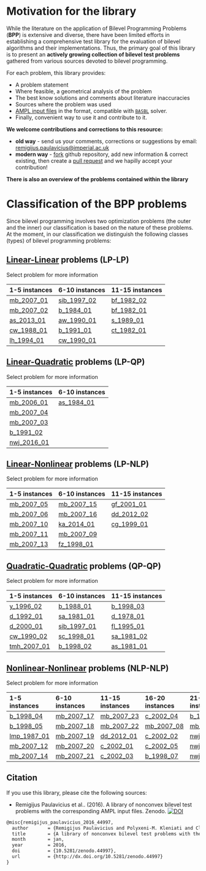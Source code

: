 # Motivation for the library

While the literature on the application of Bilevel Programming Problems (**BPP**) is extensive and diverse, there have been limited efforts in establishing a comprehensive test library for the evaluation of bilevel algorithms and their implementations. Thus, the primary goal of this library is to present an __actively growing collection of bilevel test problems__ gathered from various sources devoted to bilevel programming.

For each problem, this library provides:

 - A problem statement
 - Where feasible, a geometrical analysis of the problem
 - The best know solutions and comments about literature inaccuracies
 - Sources where the problem was used
 - [AMPL input files](https://github.com/basblsolver/test-problems) in the format, compatible with [`BASBL`](http://basblsolver.github.io/home/ "Bilevel Solver") solver.
 - Finally, convenient way to use it and contribute to it.

__We welcome contributions and corrections to this resource:__
 - **old way**    - send us your comments, corrections or suggestions by email: remigijus.paulavicius@imperial.ac.uk
 - **modern way** - [fork](https://help.github.com/articles/fork-a-repo/) github repository, add new information & correct existing, then create a [pull request](https://help.github.com/articles/creating-a-pull-request-from-a-fork/) and we hapilly accept your contribution!

__There is also an overview of the problems contained within the library__

# Classification of the BPP problems

Since bilevel programming involves two optimization problems (the outer and the inner) our classification is based on the nature of these problems. At the moment, in our classification we distinguish the following classes (types) of bilevel programming problems:

## [Linear-Linear](LP-LP-problems) problems (LP-LP)

Select problem for more information

| 1-5 instances                | 6-10 instances                     | 11-15 instances                |
| :--------------------------- | :--------------------------------- | :----------------------------- |
[mb_2007_01](LP-LP/mb_2007_01) | [sib_1997_02](LP-LP/sib_1997_02)   | [bf_1982_02](LP-LP/bf_1982_02) |
[mb_2007_02](LP-LP/mb_2007_02) | [b_1984_01](LP-LP/b_1984_01)       | [bf_1982_01](LP-LP/bf_1982_01) |
[as_2013_01](LP-LP/as_2013_01) | [aw_1990_01](LP-LP/aw_1990_01)     | [s_1989_01](LP-LP/s_1989_01)   |
[cw_1988_01](LP-LP/cw_1988_01) | [b_1991_01](LP-LP/b_1991_01)       | [ct_1982_01](LP-LP/ct_1982_01) |
[lh_1994_01](LP-LP/lh_1994_01) | [cw_1990_01](LP-LP/cw_1990_01)     |                                |

## [Linear-Quadratic](LP-QP-problems) problems (LP-QP)

Select problem for more information

| 1-5 instances                  | 6-10 instances                     |
| :---------------------------   | :--------------------------------- |
[mb_2006_01](LP-QP/mb_2006_01)   | [as_1984_01](LP-QP/as_1984_01)     |
[mb_2007_04](LP-QP/mb_2007_04)   |                                    |
[mb_2007_03](LP-QP/mb_2007_03)   |                                    |
[b_1991_02](LP-QP/b_1991_02)     |                                    |
[nwj_2016_01](LP-QP/nwj_2016_01) |                                    |

## [Linear-Nonlinear](LP-NLP-problems) problems (LP-NLP)

Select problem for more information

| 1-5 instances                 | 6-10 instances                     | 11-15 instances                  |
| :---------------------------- | :--------------------------------- | :------------------------------- |
[mb_2007_05](LP-NLP/mb_2007_05) | [mb_2007_15](LP-NLP/mb_2007_15)    | [gf_2001_01](LP-NLP/gf_2001_01)  |
[mb_2007_06](LP-NLP/mb_2007_06) | [mb_2007_16](LP-NLP/mb_2007_16)    | [dd_2012_02](LP-NLP/dd_2012_02)  |
[mb_2007_10](LP-NLP/mb_2007_10) | [ka_2014_01](LP-NLP/ka_2014_01)    | [cg_1999_01](LP-NLP/cg_1999_01)  |
[mb_2007_11](LP-NLP/mb_2007_11) | [mb_2007_09](LP-NLP/mb_2007_09)    |                                  |
[mb_2007_13](LP-NLP/mb_2007_13) | [fz_1998_01](LP-NLP/fz_1998_01)    |                                  |

## [Quadratic-Quadratic](QP-QP-problems) problems (QP-QP)

Select problem for more information

| 1-5 instances                  | 6-10 instances                     | 11-15 instances                |
| :----------------------------- | :--------------------------------- | :----------------------------- |
[y_1996_02](QP-QP/y_1996_02)     | [b_1988_01](QP-QP/b_1988_01)       | [b_1998_03](QP-QP/b_1998_03)   |
[d_1992_01](QP-QP/d_1992_01)     | [sa_1981_01](QP-QP/sa_1981_01)     | [d_1978_01](QP-QP/d_1978_01)   |
[d_2000_01](QP-QP/d_2000_01)     | [sib_1997_01](QP-QP/sib_1997_01)   | [fl_1995_01](QP-QP/fl_1995_01) |
[cw_1990_02](QP-QP/cw_1990_02)   | [sc_1998_01](QP-QP/sc_1998_01)     | [sa_1981_02](QP-QP/sa_1981_02) |
[tmh_2007_01](QP-QP/tmh_2007_01) | [b_1998_02](QP-QP/b_1998_02)       | [as_1981_01](QP-QP/as_1981_01) |

## [Nonlinear-Nonlinear](NLP-NLP-problems) problems (NLP-NLP)

Select problem for more information

| 1-5 instances                    | 6-10 instances                      | 11-15 instances                   | 16-20 instances                   | 21-25 instances                   | 26-30 instances                    |
| :------------------------------  | :---------------------------------- | :-------------------------------- | :-------------------------------- | :-------------------------------- | :--------------------------------- |
[b_1998_04](NLP-NLP/b_1998_04)     | [mb_2007_17](NLP-NLP/mb_2007_17)    | [mb_2007_23](NLP-NLP/mb_2007_23)  |[c_2002_04](NLP-NLP/c_2002_04)     |[b_1984_02](NLP-NLP/b_1984_02)     | [nwj_2016_05](NLP-NLP/nwj_2016_05) |
[b_1998_05](NLP-NLP/b_1998_05)     | [mb_2007_18](NLP-NLP/mb_2007_18)    | [mb_2007_22](NLP-NLP/mb_2007_22)  |[mb_2007_08](NLP-NLP/mb_2007_08)   |[mb_2007_24](NLP-NLP/mb_2007_24)   | [ka_2014_02](NLP-NLP/ka_2014_02)   |
[lmp_1987_01](NLP-NLP/lmp_1987_01) | [mb_2007_19](NLP-NLP/mb_2007_19)    | [dd_2012_01](NLP-NLP/dd_2012_01)  |[c_2002_02](NLP-NLP/c_2002_02)     |[nwj_2016_02](NLP-NLP/nwj_2016_02) |                                    |
[mb_2007_12](NLP-NLP/mb_2007_12)   | [mb_2007_20](NLP-NLP/mb_2007_20)    | [c_2002_01](NLP-NLP/c_2002_01)    |[c_2002_05](NLP-NLP/c_2002_05)     |[nwj_2016_04](NLP-NLP/nwj_2016_04) |                                    |
[mb_2007_14](NLP-NLP/mb_2007_14)   | [mb_2007_21](NLP-NLP/mb_2007_21)    | [c_2002_03](NLP-NLP/c_2002_03)    |[b_1998_07](NLP-NLP/b_1998_07)     |[nwj_2016_03](NLP-NLP/nwj_2016_03) |                                    |

## Citation

If you use this library, please cite the following sources:

* Remigijus Paulavicius et al.. (2016). A library of nonconvex bilevel test problems with the corresponding AMPL input files. Zenodo. [![DOI](https://zenodo.org/badge/doi/10.5281/zenodo.44997.svg)](http://dx.doi.org/10.5281/zenodo.44997)

```latex
@misc{remigijus_paulavicius_2016_44997,
  author       = {Remigijus Paulavicius and Polyxeni-M. Kleniati and Claire S. Adjiman},
  title        = {A library of nonconvex bilevel test problems with the corresponding AMPL input files},
  month        = jan,
  year         = 2016,
  doi          = {10.5281/zenodo.44997},
  url          = {http://dx.doi.org/10.5281/zenodo.44997}
}
```



